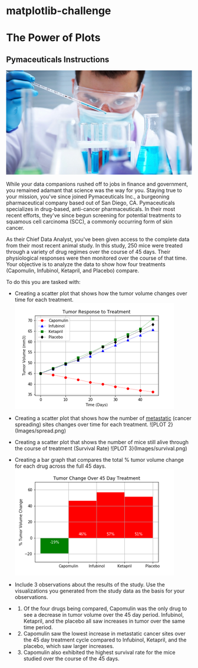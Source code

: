# matplotlib-challenge

# The Power of Plots

## Pymaceuticals Instructions

![Laboratory](Images/Laboratory.jpg)

While your data companions rushed off to jobs in finance and government, you remained adamant that science was the way for you. Staying true to your mission, you've since joined Pymaceuticals Inc., a burgeoning pharmaceutical company based out of San Diego, CA. Pymaceuticals specializes in drug-based, anti-cancer pharmaceuticals. In their most recent efforts, they've since begun screening for potential treatments to squamous cell carcinoma (SCC), a commonly occurring form of skin cancer.

As their Chief Data Analyst, you've been given access to the complete data from their most recent animal study. In this study, 250 mice were treated through a variety of drug regimes over the course of 45 days. Their physiological responses were then monitored over the course of that time. Your objective is to analyze the data to show how four treatments (Capomulin, Infubinol, Ketapril, and Placebo) compare.

To do this you are tasked with:

* Creating a scatter plot that shows how the tumor volume changes over time for each treatment.
![PLOT 1](Images/treatment.png)

* Creating a scatter plot that shows how the number of [metastatic](https://en.wikipedia.org/wiki/Metastasis) (cancer spreading) sites changes over time for each treatment.
![PLOT 2}(Images/spread.png)

* Creating a scatter plot that shows the number of mice still alive through the course of treatment (Survival Rate)
![PLOT 3}(Images/survival.png)

* Creating a bar graph that compares the total % tumor volume change for each drug across the full 45 days.
![PLOT 4](Images/change.png)

* Include 3 observations about the results of the study. Use the visualizations you generated from the study data as the basis for your observations.

* 1. Of the four drugs being compared, Capomulin was the only drug to see a decrease in tumor volume over the 45 day period. Infubinol, Ketapril, and the placebo all saw increases in tumor over the same time period.
* 2. Capomulin saw the lowest increase in metastatic cancer sites over the 45 day treatment cycle compared to Infubinol, Ketapril, and the placebo, which saw larger increases.
* 3. Capomulin also exhibited the highest survival rate for the mice studied over the course of the 45 days. 

